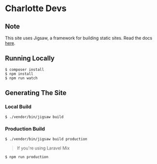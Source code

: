 # Charlotte Devs

## Note
This site uses Jigsaw, a framework for building static sites. Read the docs [here](https://jigsaw.tighten.co/docs/).

## Running Locally
```
$ composer install
$ npm install
$ npm run watch
```

## Generating The Site
### Local Build
```
$ ./vendor/bin/jigsaw build
```

### Production Build
```
$ ./vendor/bin/jigsaw build production
```
> If you're using Laravel Mix
```
$ npm run production
```